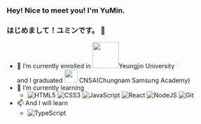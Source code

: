 ### Hey! Nice to meet you! I'm YuMin.
### はじめまして！ユミンです。 👋
- 🔭 I’m currently enrolled in <img src="https://user-images.githubusercontent.com/55650732/175797289-fe50314b-5259-4c5f-8642-55eff2b76cb5.png" width="60">Yeungjin University  
and I graduated 
<img src="https://user-images.githubusercontent.com/55650732/175797055-ea9cf843-da6c-4a4e-90d5-00f2691858fe.png" width="30"> CNSA(Chungnam Samsung Academy)
- 🌱 I’m currently learning 
  - ![HTML5](https://img.shields.io/badge/-HTML5-F05032?style=for-the-badge&logo=html5&logoColor=ffffff)
   ![CSS3](https://img.shields.io/badge/-CSS3-007ACC?style=for-the-badge&logo=css3) 
   ![JavaScript](https://img.shields.io/badge/-JavaScript-%23F7DF1C?style=for-the-badge&logo=javascript&logoColor=000000&labelColor=%23F7DF1&color=%23FFCE5A) 
   ![React](https://img.shields.io/badge/-React-222222?style=for-the-badge&logo=react) 
   ![NodeJS](https://img.shields.io/badge/-Nodejs-43853d?style=for-the-badge&logo=Node.js&logoColor=white) 
   ![Git](https://img.shields.io/badge/-GIT-F05032?style=for-the-badge&logo=git&logoColor=ffffff)
- 📫 And I will learn
  - ![TypeScript](https://img.shields.io/badge/-TypeScript-007ACC?style=for-the-badge&logo=typescript&logoColor=white)
<!--
**devYuMinKim/devYuMinKim** is a ✨ _special_ ✨ repository because its `README.md` (this file) appears on your GitHub profile.

Here are some ideas to get you started:



- 👯 I’m looking to collaborate on ...
- 🤔 I’m looking for help with ...
- 💬 Ask me about ...
- 📫 How to reach me: ...
- 😄 Pronouns: ...
- ⚡ Fun fact: ...
-->
